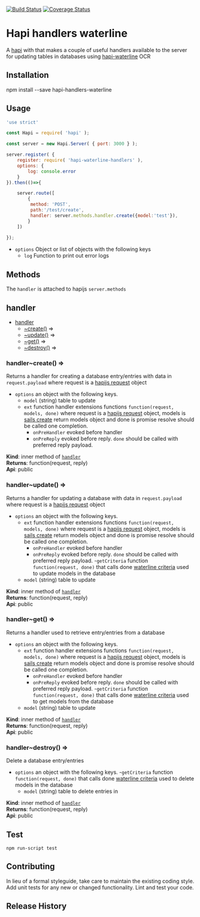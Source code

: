 [![Build Status](https://travis-ci.org/mickelindahl/hapi_handlers_waterline.svg?branch=master)](https://travis-ci.org/mickelindahl/hapi_waterline_handlers)
[![Coverage Status](https://coveralls.io/repos/github/mickelindahl/hapi_handlers_waterline/badge.svg?branch=master)](https://coveralls.io/github/mickelindahl/hapi_waterline_handlers?branch=master)
# Hapi handlers waterline

A [hapi](https://www.npmjs.com/package/hapi) with that makes a couple of useful 
handlers available to the server for updating tables in databases using
[hapi-waterline](https://www.npmjs.com/package/hapi-waterline) OCR

## Installation
npm install --save hapi-handlers-waterline

## Usage
```js
'use strict'

const Hapi = require( 'hapi' );

const server = new Hapi.Server( { port: 3000 } );

server.register( {
    register: require( 'hapi-waterline-handlers' ),
    options: { 
        log: console.error
    }
}).then(()=>{

    server.route([
        {
         method: 'POST',
         path:'/test/create',
         handler: server.methods.handler.create({model:'test'}),
        }
    ])
   
});
```

- `options` Object or list of objects with the following keys
  - `log` Function to print out error logs

## Methods

The `handler` is attached to hapijs `server.methods`

<a name="server.methods.module_handler"></a>

## handler

* [handler](#server.methods.module_handler)
    * [~create()](#server.methods.module_handler..create) ⇒
    * [~update()](#server.methods.module_handler..update) ⇒
    * [~get()](#server.methods.module_handler..get) ⇒
    * [~destroy()](#server.methods.module_handler..destroy) ⇒

<a name="server.methods.module_handler..create"></a>

### handler~create() ⇒
Returns a handler for creating a database entry/entries with data in
 `request.payload` where request is a [hapijs request](https://hapijs.com/api#requests)
 object

- `options` an object with the following keys.
  - `model` (string) table to update
  - `ext` function handler extensions functions `function(request, models, done)`
  where request is a [hapijs request](https://hapijs.com/api#requests)
  object, models is  [sails create](http://sailsjs.com/documentation/reference/waterline-orm/models/create)
  return models object and done is promise resolve should be called one completion.
    - `onPreHandler` evoked before handler
    - `onPreReply` evoked before reply. `done` should be called with preferred reply payload.

**Kind**: inner method of <code>[handler](#server.methods.module_handler)</code>  
**Returns**: function(request, reply)  
**Api**: public  
<a name="server.methods.module_handler..update"></a>

### handler~update() ⇒
Returns a handler for updating a database with data in
 `request.payload` where request is a [hapijs request](https://hapijs.com/api#requests)
 object

- `options` an object with the following keys.
  - `ext` function handler extensions functions `function(request, models, done)`
  where request is a [hapijs request](https://hapijs.com/api#requests)
  object, models is  [sails create](http://sailsjs.com/documentation/reference/waterline-orm/models/create)
  return models object and done is promise resolve should be called one completion.
    - `onPreHandler` evoked before handler
    - `onPreReply` evoked before reply. `done` should be called with preferred reply payload.
  -`getCriteria` function `function(request, done)` that calls done
 [waterline criteria](https://github.com/balderdashy/waterline-docs/blob/master/queries/query-language.md)
 used to update models in the database
  - `model` (string) table to update

**Kind**: inner method of <code>[handler](#server.methods.module_handler)</code>  
**Returns**: function(request, reply)  
**Api**: public  
<a name="server.methods.module_handler..get"></a>

### handler~get() ⇒
Returns a handler used to retrieve entry/entries from a database

- `options` an object with the following keys.
  - `ext` function handler extensions functions `function(request, models, done)`
  where request is a [hapijs request](https://hapijs.com/api#requests)
  object, models is  [sails create](http://sailsjs.com/documentation/reference/waterline-orm/models/create)
  return models object and done is promise resolve should be called one completion.
    - `onPreHandler` evoked before handler
    - `onPreReply` evoked before reply. `done` should be called with preferred reply payload.
  -`getCriteria` function `function(request, done)` that calls done
 [waterline criteria](https://github.com/balderdashy/waterline-docs/blob/master/queries/query-language.md)
 used to get models from the database
  - `model` (string) table to update

**Kind**: inner method of <code>[handler](#server.methods.module_handler)</code>  
**Returns**: function(request, reply)  
**Api**: public  
<a name="server.methods.module_handler..destroy"></a>

### handler~destroy() ⇒
Delete a database entry/entries

- `options` an object with the following keys.
  -`getCriteria` function `function(request, done)` that calls done
 [waterline criteria](https://github.com/balderdashy/waterline-docs/blob/master/queries/query-language.md)
 used to delete models in the database
  - `model` (string) table to delete entries in

**Kind**: inner method of <code>[handler](#server.methods.module_handler)</code>  
**Returns**: function(request, reply)  
**Api**: public  
## Test
`npm run-script test`

## Contributing
In lieu of a formal styleguide, take care to maintain the 
existing coding style. Add unit tests for any new or changed 
functionality. Lint and test your code.

## Release History

